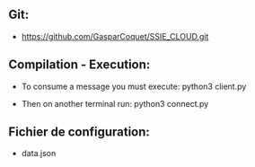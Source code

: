 ## Git:
* https://github.com/GasparCoquet/SSIE_CLOUD.git

## Compilation - Execution:
* To consume a message you must execute: python3 client.py

* Then on another terminal run: python3 connect.py

## Fichier de configuration:
* data.json